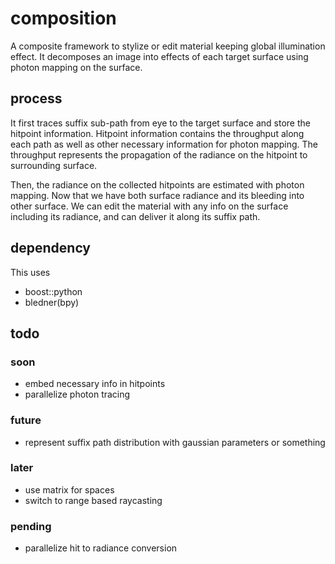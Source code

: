 # composition

A composite framework to stylize or edit material keeping global illumination effect.
It decomposes an image into effects of each target surface using photon mapping on the surface.

## process

It first traces suffix sub-path from eye to the target surface and store the hitpoint information.
Hitpoint information contains the throughput along each path as well as other necessary information for photon mapping.
The throughput represents the propagation of the radiance on the hitpoint to surrounding surface.

Then, the radiance on the collected hitpoints are estimated with photon mapping.
Now that we have both surface radiance and its bleeding into other surface.
We can edit the material with any info on the surface including its radiance, and can deliver it along its suffix path.

## dependency
This uses

* boost::python
* bledner(bpy)

## todo

### soon
* embed necessary info in hitpoints
* parallelize photon tracing

### future
* represent suffix path distribution with gaussian parameters or something

### later
* use matrix for spaces
* switch to range based raycasting

### pending
* parallelize hit to radiance conversion